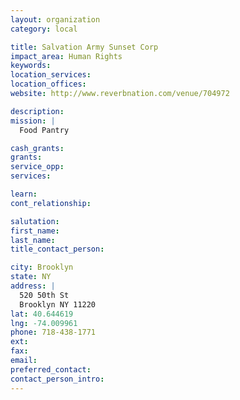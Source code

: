 ```yaml
---
layout: organization
category: local

title: Salvation Army Sunset Corp
impact_area: Human Rights
keywords: 
location_services: 
location_offices: 
website: http://www.reverbnation.com/venue/704972

description: 
mission: |
  Food Pantry

cash_grants: 
grants: 
service_opp: 
services: 

learn: 
cont_relationship: 

salutation: 
first_name: 
last_name: 
title_contact_person: 

city: Brooklyn
state: NY
address: |
  520 50th St     
  Brooklyn NY 11220
lat: 40.644619
lng: -74.009961
phone: 718-438-1771
ext: 
fax: 
email: 
preferred_contact: 
contact_person_intro: 
---
```

